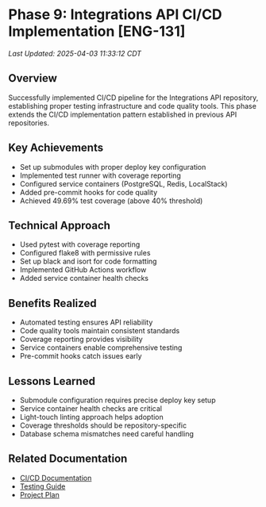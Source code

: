 # Phase 9: Integrations API CI/CD Implementation [ENG-131]
_Last Updated: 2025-04-03 11:33:12 CDT_

## Overview
Successfully implemented CI/CD pipeline for the Integrations API repository, establishing proper testing infrastructure and code quality tools. This phase extends the CI/CD implementation pattern established in previous API repositories.

## Key Achievements
- Set up submodules with proper deploy key configuration
- Implemented test runner with coverage reporting
- Configured service containers (PostgreSQL, Redis, LocalStack)
- Added pre-commit hooks for code quality
- Achieved 49.69% test coverage (above 40% threshold)

## Technical Approach
- Used pytest with coverage reporting
- Configured flake8 with permissive rules
- Set up black and isort for code formatting
- Implemented GitHub Actions workflow
- Added service container health checks

## Benefits Realized
- Automated testing ensures API reliability
- Code quality tools maintain consistent standards
- Coverage reporting provides visibility
- Service containers enable comprehensive testing
- Pre-commit hooks catch issues early

## Lessons Learned
- Submodule configuration requires precise deploy key setup
- Service container health checks are critical
- Light-touch linting approach helps adoption
- Coverage thresholds should be repository-specific
- Database schema mismatches need careful handling

## Related Documentation
- [CI/CD Documentation](../../ci-cd.md)
- [Testing Guide](../../testing.md)
- [Project Plan](../../project/project-plan.md) 